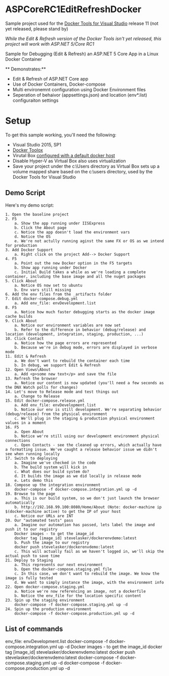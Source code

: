 # ASPCoreRC1EditRefreshDocker
Sample project used for the [Docker Tools for Visual Studio](http://aka.ms/DockerToolsForVS/) release 11 (not yet released, please stand by)

*While the Edit & Refresh version of the Docker Tools isn't yet released, this project will work with ASP.NET 5/Core RC1*

Sample for Debugging (Edit &amp; Refresh) an ASP.NET 5 Core App in a Linux Docker Container
 
** Demonstrates:**
- Edit & Refresh of ASP.NET Core app
- Use of Docker Containers, Docker-compose
- Multi environemnt configuration using Docker Environment files
- Seperation of behaivor (appsettings.json) and location (env*.list) configuraiton settings

# Setup #
To get this sample working, you'll need the following:
- Visual Studio 2015, SP1
- [Docker Toolox](https://www.docker.com/products/overview#/docker_toolbox)
- Virutal Box [configured with a default docker host](https://docs.docker.com/machine/get-started/)
- Disable Hyper-V as Virtual Box also uses virtualization
- Save your project under the c:\Users directory as Virtual Box sets up a volume mapped share based on the c:\users directory, used by the Docker Tools for Visual Studio

## Demo Script ##
Here's my demo script:

	1. Open the baseline project
	2. F5 
		a. Show the app running under IISExpress
		b. Click the About page
		c. Notice the app doesn't load the environment vars
		d. Notice the OS
		e. We're not actully running aginst the same FX or OS as we intend for production
	3. Add Docker Support
		a. Right click on the project Add--> Docker Support
	4. F5
		a. Point out the new Docker option in the F5 targets
		b. Show app running under Docker
		c. Initial Build takes a while as we're loading a complete container, including the base image and all the nuget packages
	5. Click About
		a. Notice OS now set to ubuntu
		b. Env vars still missing
	6. Add the env files from the _artifacts folder
	7. Edit docker-compose.debug.yml
		a. Add env_file: envDevelopment.list
	8. F5
		a. Notice how much faster debugging starts as the docker image cache builds 
	9. Click About
		a. Notice our environment variables are now set
		b. Refer to the difference in behavior (debug/release) and location (development, integration, staging, production, ...)
	10. Click Contact
		a. Notice how the page errors are represented
		b. Because we're in debug mode, errors are displayed in verbose mode
	11. Edit & Refresh
		a. We don't want to rebuild the container each time
		b. In debug, we support Edit & Refresh
	12. Open Views\About
		a. Add <p>some new text</p> and save the file
	13. Refresh the browser
		a. Notice our content is now updated (you'll need a few seconds as the DNX Watch polls for changes)
	14. Let's move to Release mode and test things out
		a. Change to Release 
	15. Edit docker-compose.release.yml
		a. Add env_file: envDevelopment.list
		b. Notice our env is still development. We're separating behavior (debug/release) from the physical environment
		c. We'll plug in the staging & production physical environment values in a moment
	16. F5
		a. Open About
		b. Notice we're still using our development environment physical connections
		c. Open Contacts - see the cleaned up errors, which actually have a formatting issue. We've caught a release behavior issue we didn't see when running locally
	17. Switch to deploying
		a. Imagine we've checked in the code
		b. The build system will kick in
		c. What does our build system do?
		d. It builds the image as we did locally in release mode
		e. Lets demo this
	18. Compose up the integration environment
    	docker-compose -f docker-compose.integration.yml up -d
	19. Browse to the page
		a. This is our build system, so we don't just launch the browser automatically
		b. http://192.168.99.100:8080/Home/About (Note: docker-machine ip $(docker-machine active) to get the IP of your host
		c. Notice our URLs are INT
	20. Our "automated tests" pass
		a. Imagine our automation has passed, lets label the image and push it to our registry
		Docker images - to get the image_id
		docker tag [image_id] stevelasker/dockerenvdemo:latest
		b. Push the image to our registry
		docker push stevelasker/dockerenvdemo:latest
		c. This will actually fail as we haven't logged in, we'll skip the actual push to save time
	21. Deploy to Staging
		a. This represents our next environment
		b. Open the docker-compose.staging.yml file
		c. In this case, we don't want to rebuild the image. We know the image is fully tested
		d. We want to simply instance the image, with the environment info
	22. Open docker-compose.staging.yml
		a. Notice we're now referencing an image, not a dockerfile
		b. Notice the env_file for the location specific content
	23. Spin up the staging environment
		docker-compose -f docker-compose.staging.yml up -d
	24. Spin up the production environment
		docker-compose -f docker-compose.production.yml up -d

## List of commands ##
env_file: envDevelopment.list
docker-compose -f docker-compose.integration.yml up -d
Docker images - to get the image_id
docker tag [image_id] stevelasker/dockerenvdemo:latest
docker push stevelasker/dockerenvdemo:latest
docker-compose -f docker-compose.staging.yml up -d
docker-compose -f docker-compose.production.yml up -d

